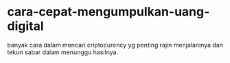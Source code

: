 # cara-cepat-mengumpulkan-uang-digital
banyak cara dalam mencari criptocurency yg penting rajin menjalaninya dan tekun sabar dalam menunggu hasilnya.
